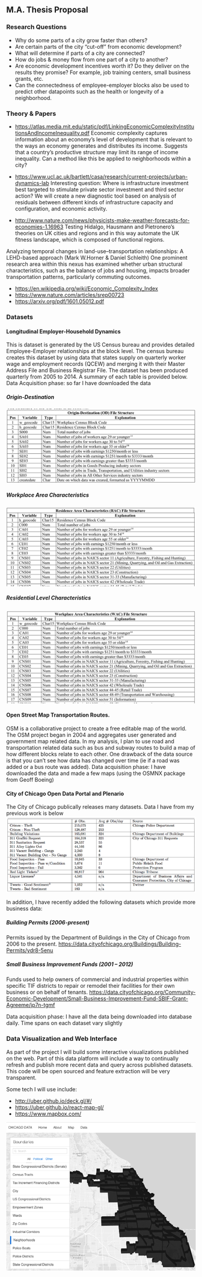 ## M.A. Thesis Proposal

### Research Questions
- Why do some parts of a city grow faster than others?
- Are certain parts of the city “cut-off” from economic development?
- What will determine if parts of a city are connected?
- How do jobs & money flow from one part of a city to another?
- Are economic development incentives worth it?  Do they deliver on the results they promise?  For example, job training centers, small business grants, etc.
- Can the connectedness of employee-employer blocks also be used to predict other datapoints such as the health or longevity of a neighborhood. 


### Theory & Papers
- https://atlas.media.mit.edu/static/pdf/LinkingEconomicComplexityInstitutionsAndIncomeInequality.pdf
Economic complexity captures information about an economy’s level of development that is relevant to the ways an economy generates and distributes its income. Suggests that a country’s productive structure may limit its range of income inequality.  Can a method like this be applied to neighborhoods within a city?

- https://www.ucl.ac.uk/bartlett/casa/research/current-projects/urban-dynamics-lab
Interesting question:
Where is infrastructure investment best targeted to stimulate private sector investment and third sector action? We will create a new diagnostic tool based on analysis of residuals between different kinds of infrastructure capacity and configuration, and economic activity.

- http://www.nature.com/news/physicists-make-weather-forecasts-for-economies-1.16963
Testing Hidalgo, Hausmann and Pietronero’s theories on UK cities and regions and in this way automate the UK fitness landscape, which is composed of functional regions.

Analyzing temporal changes in land-use–transportation relationships: A LEHD-based approach (Mark W.Horner & Daniel Schleith)
One prominent research area within this nexus has examined whether urban structural characteristics, such as the balance of jobs and housing, impacts broader transportation patterns, particularly commuting outcomes.

- https://en.wikipedia.org/wiki/Economic_Complexity_Index
- https://www.nature.com/articles/srep00723
- https://arxiv.org/pdf/1601.05012.pdf

### Datasets
#### Longitudinal Employer-Household Dynamics
This is dataset is generated by the US Census bureau and provides detailed Employee-Employer relationships at the block level.  The census bureau creates this dataset by using data that states supply on quarterly worker wage and employment records (QCEW) and merging it with their Master Address File and Business Registrar File. The dataset has been produced quarterly from 2005 to 2014.  A summary of each table is provided below.
Data Acquisition phase: so far I have downloaded the data

##### Origin-Destination 
![](img/img1.png)

##### Workplace Area Characteristics
![](img/img2.png)

##### Residential Level Characteristics
![](img/img3.png)


#### Open Street Map Transportation Routes.  
OSM is a collaborative project to create a free editable map of the world.  The OSM project began in 2004 and aggregates user generated and government map related data. In my analysis, I plan to use road and transportation related data such as bus and subway routes to build a map of how different blocks relate to each other.  One drawback of the data source is that you can’t see how data has changed over time (ie if a road was added or a bus route was added).
Data acquisition phase: I have downloaded the data and made a few maps (using the OSMNX package from Geoff Boeing)

#### City of Chicago Open Data Portal and Plenario
The City of Chicago publically releases many datasets.  Data I have from my previous work is below
![](img/img4.png)

In addition, I have recently added the following datasets which provide more business data:

##### Building Permits (2006-present)
Permits issued by the Department of Buildings in the City of Chicago from 2006 to the present.
https://data.cityofchicago.org/Buildings/Building-Permits/ydr8-5enu

##### Small Business Improvement Funds (2001 – 2012)
Funds used to help owners of commercial and industrial properties within specific TIF districts to repair or remodel their facilities for their own business or on behalf of tenants.
https://data.cityofchicago.org/Community-Economic-Development/Small-Business-Improvement-Fund-SBIF-Grant-Agreeme/jp7n-tgmf

Data acquisition phase: I have all the data being downloaded into database daily.  Time spans on each dataset vary slightly

### Data Visualization and Web Interface
As part of the project I will build some interactive visualizations published on the web.  Part of this data platform will include a way to continually refresh and publish more recent data and query across published datasets.  This code will be open sourced and feature extraction will be very transparent.

Some tech I will use include:
- http://uber.github.io/deck.gl/#/
- https://uber.github.io/react-map-gl/
- https://www.mapbox.com/

![](img/img5.png)

